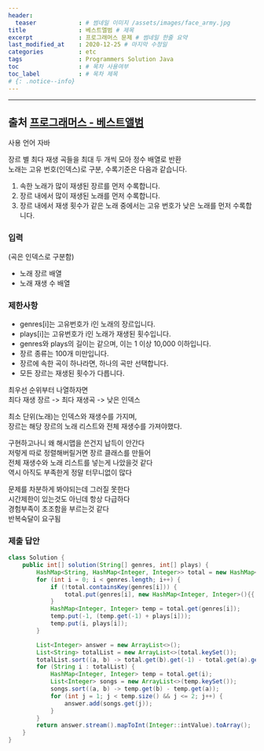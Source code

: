 ```yaml
---
header:
  teaser            : # 썸네일 이미지 /assets/images/face_army.jpg
title               : 베스트앨범 # 제목
excerpt             : 프로그래머스 문제 # 썸네일 한줄 요약
last_modified_at    : 2020-12-25 # 마지막 수정일
categories          : etc
tags                : Programmers Solution Java
toc                 : # 목차 사용여부
toc_label           : # 목차 제목
# {: .notice--info}
---
```


---
## 출처 [프로그래머스 - 베스트앨범](https://programmers.co.kr/learn/courses/30/lessons/42579)

사용 언어 자바

장르 별 최다 재생 곡들을 최대 두 개씩 모아 정수 배열로 반환  
노래는 고유 번호(인덱스)로 구분, 수록기준은 다음과 같습니다.

1. 속한 노래가 많이 재생된 장르를 먼저 수록합니다.
2. 장르 내에서 많이 재생된 노래를 먼저 수록합니다.
3. 장르 내에서 재생 횟수가 같은 노래 중에서는 고유 번호가 낮은 노래를 먼저 수록합니다.
   
### 입력

(곡은 인덱스로 구분함)

- 노래 장르 배열
- 노래 재생 수 배열

### 제한사항

- genres[i]는 고유번호가 i인 노래의 장르입니다.
- plays[i]는 고유번호가 i인 노래가 재생된 횟수입니다.
- genres와 plays의 길이는 같으며, 이는 1 이상 10,000 이하입니다.
- 장르 종류는 100개 미만입니다.
- 장르에 속한 곡이 하나라면, 하나의 곡만 선택합니다.
- 모든 장르는 재생된 횟수가 다릅니다.

최우선 순위부터 나열하자면  
최다 재생 장르 -> 최다 재생곡 -> 낮은 인덱스  

최소 단위(노래)는 인덱스와 재생수를 가지며,  
장르는 해당 장르의 노래 리스트와 전체 재생수를 가져야했다.  

구현하고나니 왜 해시맵을 쓴건지 납득이 안간다  
저렇게 따로 정렬해버릴거면 장르 클래스를 만들어  
전체 재생수와 노래 리스트를 넣는게 나았을것 같다  
역시 아직도 부족한게 정말 터무니없이 많다  

문제를 차분하게 봐야되는데 그러질 못한다  
시간제한이 있는것도 아닌데 항상 다급하다  
경험부족이 초조함을 부르는것 같다  
반복숙달이 요구됨  

### 제출 답안

```java
class Solution {
    public int[] solution(String[] genres, int[] plays) {
        HashMap<String, HashMap<Integer, Integer>> total = new HashMap<>();
        for (int i = 0; i < genres.length; i++) {
            if (!total.containsKey(genres[i])) {
                total.put(genres[i], new HashMap<Integer, Integer>(){{ put(-1, 0); }});
            }
            HashMap<Integer, Integer> temp = total.get(genres[i]);
            temp.put(-1, (temp.get(-1) + plays[i]));
            temp.put(i, plays[i]);
        }

        List<Integer> answer = new ArrayList<>();
        List<String> totalList = new ArrayList<>(total.keySet());
        totalList.sort((a, b) -> total.get(b).get(-1) - total.get(a).get(-1));
        for (String i : totalList) {
            HashMap<Integer, Integer> temp = total.get(i);
            List<Integer> songs = new ArrayList<>(temp.keySet());
            songs.sort((a, b) -> temp.get(b) - temp.get(a));
            for (int j = 1; j < temp.size() && j <= 2; j++) {
                answer.add(songs.get(j));
            }
        }
        return answer.stream().mapToInt(Integer::intValue).toArray();
    }
}
```